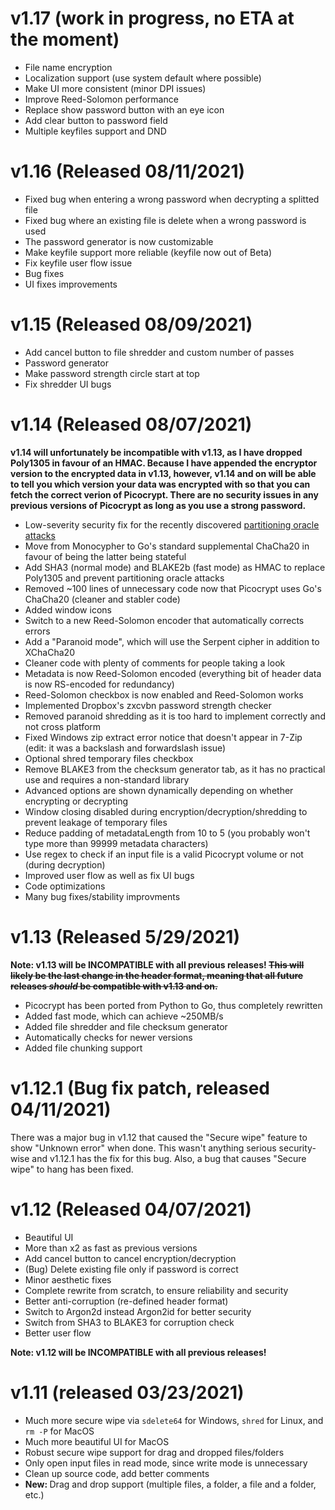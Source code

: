 # v1.17 (work in progress, no ETA at the moment)
<ul>
	<li>File name encryption</li>
	<li>Localization support (use system default where possible)</li>
	<li>Make UI more consistent (minor DPI issues)</li>
	<li>Improve Reed-Solomon performance</li>
	<li>Replace show password button with an eye icon</li>
	<li>Add clear button to password field</li>
	<li>Multiple keyfiles support and DND</li>
</ul>

# v1.16 (Released 08/11/2021)
<ul>
	<li>Fixed bug when entering a wrong password when decrypting a splitted file</li>
	<li>Fixed bug where an existing file is delete when a wrong password is used</li>
	<li>The password generator is now customizable</li>
	<li>Make keyfile support more reliable (keyfile now out of Beta)</li>
	<li>Fix keyfile user flow issue</li>
	<li>Bug fixes</li>
	<li>UI fixes improvements</li>
</ul>

# v1.15 (Released 08/09/2021)
<ul>
	<li>Add cancel button to file shredder and custom number of passes</li>
	<li>Password generator</li>
	<li>Make password strength circle start at top</li>
	<li>Fix shredder UI bugs</li>
</ul>

# v1.14 (Released 08/07/2021)
<strong>v1.14 will unfortunately be incompatible with v1.13, as I have dropped Poly1305 in favour of an HMAC. Because I have appended the encryptor version to the encrypted data in v1.13, however, v1.14 and on will be able to tell you which version your data was encrypted with so that you can fetch the correct verion of Picocrypt. There are no security issues in any previous versions of Picocrypt as long as you use a strong password.</strong>
<ul>
	<li>Low-severity security fix for the recently discovered <a href="https://eprint.iacr.org/2020/1491.pdf">partitioning oracle attacks</a></li>
	<li>Move from Monocypher to Go's standard supplemental ChaCha20 in favour of being the latter being stateful</li>
	<li>Add SHA3 (normal mode) and BLAKE2b (fast mode) as HMAC to replace Poly1305 and prevent partitioning oracle attacks</li>
	<li>Removed ~100 lines of unnecessary code now that Picocrypt uses Go's ChaCha20 (cleaner and stabler code)</li>
	<li>Added window icons</li>
	<li>Switch to a new Reed-Solomon encoder that automatically corrects errors</li>
	<li>Add a "Paranoid mode", which will use the Serpent cipher in addition to XChaCha20</li>
	<li>Cleaner code with plenty of comments for people taking a look</li>
	<li>Metadata is now Reed-Solomon encoded (everything bit of header data is now RS-encoded for redundancy)</li>
	<li>Reed-Solomon checkbox is now enabled and Reed-Solomon works</li>
	<li>Implemented Dropbox's zxcvbn password strength checker</li>
	<li>Removed paranoid shredding as it is too hard to implement correctly and not cross platform</li>
	<li>Fixed Windows zip extract error notice that doesn't appear in 7-Zip (edit: it was a backslash and forwardslash issue)</li>
	<li>Optional shred temporary files checkbox</li>
	<li>Remove BLAKE3 from the checksum generator tab, as it has no practical use and requires a non-standard library</li>
	<li>Advanced options are shown dynamically depending on whether encrypting or decrypting</li>
	<li>Window closing disabled during encryption/decryption/shredding to prevent leakage of temporary files</li>
	<li>Reduce padding of metadataLength from 10 to 5 (you probably won't type more than 99999 metadata characters)</li>
	<li>Use regex to check if an input file is a valid Picocrypt volume or not (during decryption)</li>
	<li>Improved user flow as well as fix UI bugs</li>
	<li>Code optimizations</li>
	<li>Many bug fixes/stability improvments</li>
</ul>

# v1.13 (Released 5/29/2021)
<strong>Note: v1.13 will be INCOMPATIBLE with all previous releases! <s>This will likely be the last change in the header format, meaning that all future releases _should_ be compatible with v1.13 and on.</s></strong>
<ul>
	<li>Picocrypt has been ported from Python to Go, thus completely rewritten</li>
	<li>Added fast mode, which can achieve ~250MB/s</li>
	<li>Added file shredder and file checksum generator</li>
	<li>Automatically checks for newer versions</li>
	<li>Added file chunking support</li>
</ul>

# v1.12.1 (Bug fix patch, released 04/11/2021)
There was a major bug in v1.12 that caused the "Secure wipe" feature to show "Unknown error" when done. This wasn't anything serious security-wise and v1.12.1 has the fix for this bug. Also, a bug that causes "Secure wipe" to hang has been fixed.

# v1.12 (Released 04/07/2021)
<ul>
	<li>Beautiful UI</li>
	<li>More than x2 as fast as previous versions</li>
	<li>Add cancel button to cancel encryption/decryption</li>
	<li>(Bug) Delete existing file only if password is correct</li>
	<li>Minor aesthetic fixes</li>
	<li>Complete rewrite from scratch, to ensure reliability and security</li>
	<li>Better anti-corruption (re-defined header format)</li>
	<li>Switch to Argon2d instead Argon2id for better security</li>
	<li>Switch from SHA3 to BLAKE3 for corruption check</li>
	<li>Better user flow</li>
</ul>
<strong>Note: v1.12 will be INCOMPATIBLE with all previous releases!</strong>

# v1.11 (released 03/23/2021)
<ul>
	<li>Much more secure wipe via <code>sdelete64</code> for Windows, <code>shred</code> for Linux, and <code>rm -P</code> for MacOS</li>
	<li>Much more beautiful UI for MacOS</li>
	<li>Robust secure wipe support for drag and dropped files/folders</li>
	<li>Only open input files in read mode, since write mode is unnecessary</li>
	<li>Clean up source code, add better comments</li>
	<li><strong>New: </strong>Drag and drop support (multiple files, a folder, a file and a folder, etc.)</li>
</ul>
